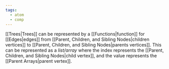 ```yaml
---
tags:
  - atom
  - comp
---
```

[[Trees|Trees]] can be represented by a [[Functions|function]] for [[Edges|edges]] from [[Parent, Children, and Sibling Nodes|children vertices]] to [[Parent, Children, and Sibling Nodes|parents vertices]]. This can be represented as a *list/array* where the index represents the [[Parent, Children, and Sibling Nodes|child vertex]], and the value represents the [[Parent Arrays|parent vertex]].
